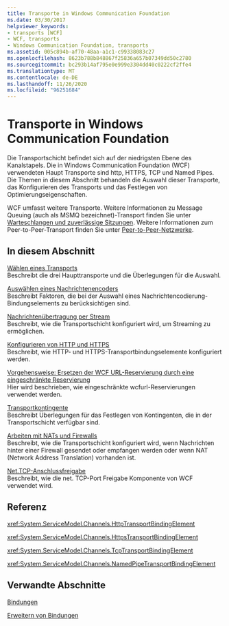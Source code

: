 ```yaml
---
title: Transporte in Windows Communication Foundation
ms.date: 03/30/2017
helpviewer_keywords:
- transports [WCF]
- WCF, transports
- Windows Communication Foundation, transports
ms.assetid: 005c894b-af70-48aa-a1c1-c99338083c27
ms.openlocfilehash: 8623b788b848867f25836a657b07349dd50c2780
ms.sourcegitcommit: bc293b14af795e0e999e3304dd40c0222cf2ffe4
ms.translationtype: MT
ms.contentlocale: de-DE
ms.lasthandoff: 11/26/2020
ms.locfileid: "96251684"
---
```

# <a name="transports-in-windows-communication-foundation"></a>Transporte in Windows Communication Foundation

Die Transportschicht befindet sich auf der niedrigsten Ebene des Kanalstapels. Die in Windows Communication Foundation (WCF) verwendeten Haupt Transporte sind http, HTTPS, TCP und Named Pipes. Die Themen in diesem Abschnitt behandeln die Auswahl dieser Transporte, das Konfigurieren des Transports und das Festlegen von Optimierungseigenschaften.  
  
 WCF umfasst weitere Transporte. Weitere Informationen zu Message Queuing (auch als MSMQ bezeichnet)-Transport finden Sie unter [Warteschlangen und zuverlässige Sitzungen](queues-and-reliable-sessions.md). Weitere Informationen zum Peer-to-Peer-Transport finden Sie unter [Peer-to-Peer-Netzwerke](peer-to-peer-networking.md).  
  
## <a name="in-this-section"></a>In diesem Abschnitt  

 [Wählen eines Transports](choosing-a-transport.md)  
 Beschreibt die drei Haupttransporte und die Überlegungen für die Auswahl.  
  
 [Auswählen eines Nachrichtenencoders](choosing-a-message-encoder.md)  
 Beschreibt Faktoren, die bei der Auswahl eines Nachrichtencodierung-Bindungselements zu berücksichtigen sind.  
  
 [Nachrichtenübertragung per Stream](streaming-message-transfer.md)  
 Beschreibt, wie die Transportschicht konfiguriert wird, um Streaming zu ermöglichen.  
  
 [Konfigurieren von HTTP und HTTPS](configuring-http-and-https.md)  
 Beschreibt, wie HTTP- und HTTPS-Transportbindungselemente konfiguriert werden.  
  
 [Vorgehensweise: Ersetzen der WCF URL-Reservierung durch eine eingeschränkte Reservierung](how-to-replace-the-wcf-url-reservation-with-a-restricted-reservation.md)  
 Hier wird beschrieben, wie eingeschränkte wcfurl-Reservierungen verwendet werden.  
  
 [Transportkontingente](transport-quotas.md)  
 Beschreibt Überlegungen für das Festlegen von Kontingenten, die in der Transportschicht verfügbar sind.  
  
 [Arbeiten mit NATs und Firewalls](working-with-nats-and-firewalls.md)  
 Beschreibt, wie die Transportschicht konfiguriert wird, wenn Nachrichten hinter einer Firewall gesendet oder empfangen werden oder wenn NAT (Network Address Translation) vorhanden ist.  
  
 [Net.TCP-Anschlussfreigabe](net-tcp-port-sharing.md)  
 Beschreibt, wie die net. TCP-Port Freigabe Komponente von WCF verwendet wird.  
  
## <a name="reference"></a>Referenz  

 <xref:System.ServiceModel.Channels.HttpTransportBindingElement>  
  
 <xref:System.ServiceModel.Channels.HttpsTransportBindingElement>  
  
 <xref:System.ServiceModel.Channels.TcpTransportBindingElement>  
  
 <xref:System.ServiceModel.Channels.NamedPipeTransportBindingElement>  
  
## <a name="related-sections"></a>Verwandte Abschnitte  

 [Bindungen](bindings.md)  
  
 [Erweitern von Bindungen](../extending/extending-bindings.md)

